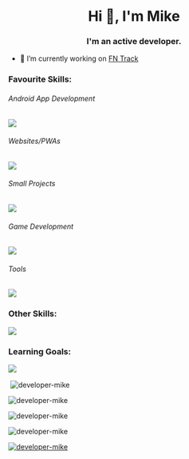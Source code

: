 <h1 align="center">Hi 👋, I'm Mike</h1>
<h3 align="center">I'm an active developer.</h3>

- 🔭 I’m currently working on [FN Track](https://play.google.com/store/apps/details?id=com.mike.standartstats)

<h3>Favourite Skills:</h3>
<h6>Android App Development</h6>
<img src="https://skillicons.dev/icons?i=androidstudio,kotlin"/>
<h6>Websites/PWAs</h6>
<img src="https://skillicons.dev/icons?i=vercel,nextjs,ts,sass,html"/>
<h6>Small Projects</h6>
<img src="https://skillicons.dev/icons?i=py,cpp"/>
<h6>Game Development</h6>
<img src="https://skillicons.dev/icons?i=unity,cs"/>
<h6>Tools</h6>
<img src="https://skillicons.dev/icons?i=vscode,git,github,firebase,supabase,postgres,md,stackoverflow"/>

<h3>Other Skills:</h3>
<img src="https://skillicons.dev/icons?i=ktor,java,selenium,flask,solidjs,css,php,visualstudio,sqlite,regex,raspberrypi"/>

<h3>Learning Goals:</h3>
<img src="https://skillicons.dev/icons?i=blender"/>

<p>&nbsp;<img align="center" src="https://github-readme-stats.vercel.app/api?username=developer-mike&show_icons=true&locale=en&theme=tokyonight&hide_border=true&border_radius=16" alt="developer-mike" /></p>

<p><img align="center" src="https://github-readme-stats.vercel.app/api/top-langs?username=developer-mike&show_icons=true&locale=en&layout=compact&theme=tokyonight&hide_border=true&border_radius=16" alt="developer-mike" /></p>

<p><img align="center" src="https://github-readme-streak-stats.herokuapp.com/?user=developer-mike&disable_animations=true&theme=tokyonight&hide_border=true&border_radius=16" alt="developer-mike" /></p>

<p><img align="center" src="https://github-readme-streak-stats.herokuapp.com/?user=developer-mike&mode=weekly&disable_animations=true&theme=tokyonight&hide_border=true&border_radius=16" alt="developer-mike" /></p>

<p align="left"> <a href="https://github.com/ryo-ma/github-profile-trophy"><img src="https://github-profile-trophy.vercel.app/?username=developer-mike&title=Commits,Repositories,Stars&theme=tokyonight&no-frame=true&margin-w=15" alt="developer-mike" /></a> </p>

